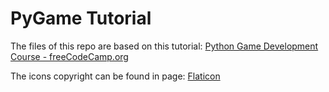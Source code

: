 # PyGame Tutorial

The files of this repo are based on this tutorial: [Python Game Development Course - freeCodeCamp.org
 ](https://www.youtube.com/watch?v=FfWpgLFMI7w)

The icons copyright can be found in page: [Flaticon](https://www.flaticon.com/)
